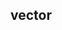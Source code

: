 <!--
 * @Author       : foregic
 * @Date         : 2021-08-07 11:08:26
 * @LastEditors  : foregic
 * @LastEditTime : 2021-08-07 11:08:43
 * @FilePath     : \learning-materials\vector源码.md
 * @Description  : 
-->
## **vector**



### 